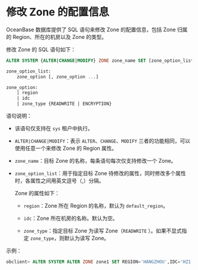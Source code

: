 修改 Zone 的配置信息
==================================

OceanBase 数据库提供了 SQL 语句来修改 Zone 的配置信息，包括 Zone 归属的 Region、所在的机房以及 Zone 的类型。

修改 Zone 的 SQL 语句如下：

```sql
ALTER SYSTEM {ALTER|CHANGE|MODIFY} ZONE zone_name SET [zone_option_list]

zone_option_list:
    zone_option [, zone_option ...]

zone_option:
    | region
    | idc
    | zone_type {READWRITE | ENCRYPTION}
```

语句说明：

* 该语句仅支持在 `sys` 租户中执行。

* `ALTER|CHANGE|MODIFY`：表示 `ALTER`、`CHANGE`、`MODIFY` 三者的功能相同，可以使用任意一个来修改 Zone 的 Region 属性。

* `zone_name`：目标 Zone 的名称，每条语句每次仅支持修改一个 Zone。

* `zone_option_list`：用于指定目标 Zone 待修改的属性，同时修改多个属性时，各属性之间用英文逗号（,）分隔。

  Zone 的属性如下：
  * `region`：Zone 所在 Region 的名称，默认为 `default_region`。

  * `idc`：Zone 所在机房的名称。默认为空。

  * `zone_type`：指定目标 Zone 为读写 Zone（`READWRITE` ）。如果不显式指定 `zone_type`，则默认为读写 Zone。

示例：

```sql
obclient> ALTER SYSTEM ALTER ZONE zone1 SET REGION='HANGZHOU',IDC='HZ1';
```
